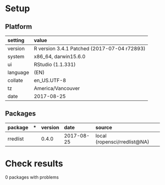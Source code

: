 # Setup

## Platform

|setting  |value                                       |
|:--------|:-------------------------------------------|
|version  |R version 3.4.1 Patched (2017-07-04 r72893) |
|system   |x86_64, darwin15.6.0                        |
|ui       |RStudio (1.1.331)                           |
|language |(EN)                                        |
|collate  |en_US.UTF-8                                 |
|tz       |America/Vancouver                           |
|date     |2017-08-25                                  |

## Packages

|package  |*  |version |date       |source                       |
|:--------|:--|:-------|:----------|:----------------------------|
|rredlist |   |0.4.0   |2017-08-25 |local (ropensci/rredlist@NA) |

# Check results

0 packages with problems




